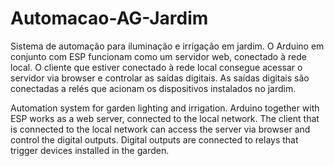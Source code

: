 # Automacao-AG-Jardim

Sistema de automação para iluminação e irrigação em jardim. 
O Arduino em conjunto com ESP funcionam como um servidor web, conectado à rede local.
O cliente que estiver conectado à rede local consegue acessar o servidor via browser e controlar as saídas digitais. As saídas digitais são conectadas a relés que acionam os dispositivos instalados no jardim.

Automation system for garden lighting and irrigation.
Arduino together with ESP works as a web server, connected to the local network.
The client that is connected to the local network can access the server via browser and control the digital outputs. Digital outputs are connected to relays that trigger devices installed in the garden.
